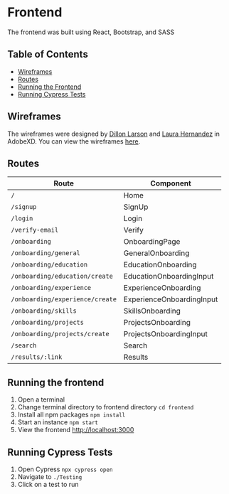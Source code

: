 # Frontend

The frontend was built using React, Bootstrap, and SASS

## Table of Contents

- [Wireframes](#wireframes)
- [Routes](#routes)
- [Running the Frontend](#running-the-frontend)
    <!-- - [Docker](#run-with-docker) -->
    <!-- - [Locally](#run-locally) -->
- [Running Cypress Tests](#running-cypress-tests)


## Wireframes

The wireframes were designed by [Dillon Larson](https://github.com/dill-larson) and [Laura Hernandez](https://github.com/laurahernandezr) in AdobeXD. You can view the wireframes [here](https://xd.adobe.com/view/4c368606-a18d-44bd-8d73-9a1a89249262-1965/?fullscreen).
## Routes

| Route                           | Component                 |
|---------------------------------|---------------------------|
| `/`                             | Home                      |
| `/signup`                       | SignUp                    |
| `/login`                        | Login                     |
| `/verify-email`                 | Verify                    |
| `/onboarding`                   | OnboardingPage            |
| `/onboarding/general`           | GeneralOnboarding         |
| `/onboarding/education`         | EducationOnboarding       |
| `/onboarding/education/create`  | EducationOnboardingInput  |
| `/onboarding/experience`        | ExperienceOnboarding      |
| `/onboarding/experience/create` | ExperienceOnboardingInput |
| `/onboarding/skills`            | SkillsOnboarding          |
| `/onboarding/projects`          | ProjectsOnboarding        |
| `/onboarding/projects/create`   | ProjectsOnboardingInput   |
| `/search`                       | Search                    |
| `/results/:link`                | Results                   |
## Running the frontend

1. Open a terminal
2. Change terminal directory to frontend directory `cd frontend`
3. Install all npm packages `npm install`
4. Start an instance `npm start`
5. View the frontend [http://localhost:3000](http://localhost:3000)

<!-- ### Run with Docker

3. Build the docker image `docker build -t robin:dev .`
4. Run the container `docker run -dp 3000:3000 robin:dev`
5. View the frontend [http://localhost:3000](http://localhost:3000)

### Run Locally -->

## Running Cypress Tests

1. Open Cypress `npx cypress open`
2. Navigate to `./Testing`
3. Click on a test to run
